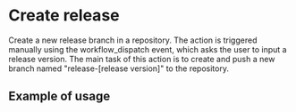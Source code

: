 # Create release

Create a new release branch in a repository. The action is triggered manually using the workflow_dispatch event, which asks the user to input a release version. The main task of this action is to create and push a new branch named "release-[release version]" to the repository.

## Example of usage

```

```
